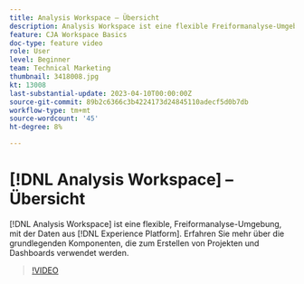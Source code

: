 ```yaml
---
title: Analysis Workspace – Übersicht
description: Analysis Workspace ist eine flexible Freiformanalyse-Umgebung, mit der Daten aus Experience Platform untersucht und visualisiert werden können.
feature: CJA Workspace Basics
doc-type: feature video
role: User
level: Beginner
team: Technical Marketing
thumbnail: 3418008.jpg
kt: 13008
last-substantial-update: 2023-04-10T00:00:00Z
source-git-commit: 89b2c6366c3b4224173d24845110adecf5d0b7db
workflow-type: tm+mt
source-wordcount: '45'
ht-degree: 8%

---
```


# [!DNL Analysis Workspace] – Übersicht

[!DNL Analysis Workspace] ist eine flexible, Freiformanalyse-Umgebung, mit der Daten aus [!DNL Experience Platform]. Erfahren Sie mehr über die grundlegenden Komponenten, die zum Erstellen von Projekten und Dashboards verwendet werden.

>[!VIDEO](https://video.tv.adobe.com/v/3418008/?quality=12&learn=on)